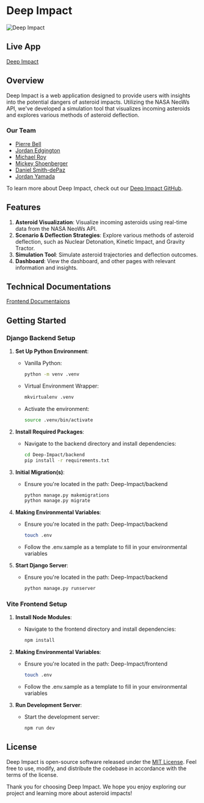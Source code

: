 # Deep Impact

![Deep Impact](https://dalle-image-storage.s3.amazonaws.com/1715997915066.jpeg)

## Live App

[Deep Impact](https://deep-impact.onrender.com/)

## Overview

Deep Impact is a web application designed to provide users with insights into the potential dangers of asteroid impacts. Utilizing the NASA NeoWs API, we've developed a simulation tool that visualizes incoming asteroids and explores various methods of asteroid deflection.

### Our Team

- [Pierre Bell](https://github.com/Landy-87)
- [Jordan Edgington](https://github.com/Jordan-Edgington)
- [Michael Roy](https://github.com/its-michaelroy)
- [Mickey Shoenberger](https://github.com/michelle-shoenberger)
- [Daniel Smith-dePaz](https://github.com/adeadzeplin)
- [Jordan Yamada](https://github.com/JordanYamada)


To learn more about Deep Impact, check out our [Deep Impact GitHub](https://github.com/Team-Deep-Impact/Deep-Impact).

## Features

1. **Asteroid Visualization**: Visualize incoming asteroids using real-time data from the NASA NeoWs API.
2. **Scenario & Deflection Strategies**: Explore various methods of asteroid deflection, such as Nuclear Detonation, Kinetic Impact, and Gravity Tractor.
3. **Simulation Tool**: Simulate asteroid trajectories and deflection outcomes.
4. **Dashboard**: View the dashboard, and other pages with relevant information and insights.

## Technical Documentations

[Frontend Documentaions](./frontend/README.md)

## Getting Started

### Django Backend Setup

1. **Set Up Python Environment**:
    - Vanilla Python:
        ```sh
        python -m venv .venv
        ```
    - Virtual Environment Wrapper:
        ```sh
        mkvirtualenv .venv
        ```
    - Activate the environment:
        ```sh
        source .venv/bin/activate
        ```

2. **Install Required Packages**:
    - Navigate to the backend directory and install dependencies:
        ```sh
        cd Deep-Impact/backend
        pip install -r requirements.txt
        ```

3. **Initial Migration(s)**:
    - Ensure you're located in the path: Deep-Impact/backend
        ```sh
        python manage.py makemigrations
        python manage.py migrate
        ```

4. **Making Environmental Variables**:
    - Ensure you're located in the path: Deep-Impact/backend
        ```sh
        touch .env
        ```
    - Follow the .env.sample as a template to fill in your environmental variables

5. **Start Django Server**:
    - Ensure you're located in the path: Deep-Impact/backend
        ```sh
        python manage.py runserver
        ```

### Vite Frontend Setup

1. **Install Node Modules**:
    - Navigate to the frontend directory and install dependencies:
        ```sh
        npm install
        ```

2. **Making Environmental Variables**:
    - Ensure you're located in the path: Deep-Impact/frontend
        ```sh
        touch .env
        ```
    - Follow the .env.sample as a template to fill in your environmental variables

3. **Run Development Server**:
    - Start the development server:
        ```sh
        npm run dev
        ```

## License

Deep Impact is open-source software released under the [MIT License](LICENSE). Feel free to use, modify, and distribute the codebase in accordance with the terms of the license.

Thank you for choosing Deep Impact. We hope you enjoy exploring our project and learning more about asteroid impacts!
